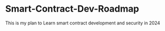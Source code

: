 # Smart-Contract-Dev-Roadmap
This is my plan to Learn smart contract development and security in 2024
